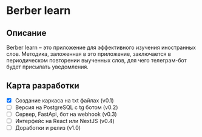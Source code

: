 # Berber learn

## Описание

Berber learn – это приложение для эффективного изучения иностранных слов. Методика, заложенная в это приложение, заключается в периодическом повторении выученных слов, для чего телеграм-бот будет присылать уведомления.

## Карта разработки

- [x] Создание каркаса на txt файлах (v0.1)
- [ ] Версия на PostgreSQL с tg ботом (v0.2)
- [ ] Сервер, FastApi, бот на webhook (v0.3)
- [ ] Интерфейс на React или NextJS (v0.4)
- [ ] Доработки и релиз (v1.0)
